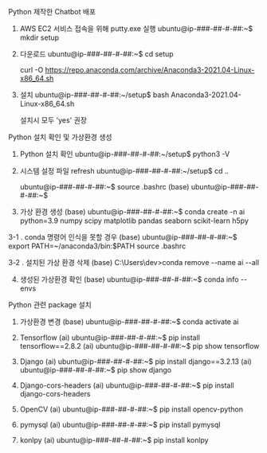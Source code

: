 

Python 제작한 Chatbot 배포 
1. AWS EC2 서비스 접속을 위해 putty.exe 실행
    ubuntu@ip-###-##-#-##:~$ mkdir setup

2. 다운로드
   ubuntu@ip-###-##-#-##:~$ cd setup

   curl -O https://repo.anaconda.com/archive/Anaconda3-2021.04-Linux-x86_64.sh

3. 설치 
   ubuntu@ip-###-##-#-##:~/setup$ bash Anaconda3-2021.04-Linux-x86_64.sh

   설치시 모두 'yes' 권장

Python 설치 확인 및 가상환경 생성 
1. Python 설치 확인
   ubuntu@ip-###-##-#-##:~/setup$ python3 -V

2. 시스템 설정 파일 refresh
   ubuntu@ip-###-##-#-##:~/setup$ cd ..

   ubuntu@ip-###-##-#-##:~$ source .bashrc
   (base) ubuntu@ip-###-##-#-##:~$

3. 가상 환경 생성
   (base) ubuntu@ip-###-##-#-##:~$ conda create -n ai python=3.9 numpy scipy matplotlib pandas seaborn scikit-learn h5py

   
3-1 . conda 명령어 인식을 못할 경우 
   (base) ubuntu@ip-###-##-#-##:~$ export PATH=~/anaconda3/bin:$PATH
   source .bashrc

3-2 . 설치된 가상 환경 삭제 
  (base) C:\Users\dev>conda remove --name ai --all

4. 생성된 가상환경 확인
   (base) ubuntu@ip-###-##-#-##:~$ conda info --envs


Python 관련 package 설치 
1. 가상환경 변경
   (base) ubuntu@ip-###-##-#-##:~$ conda activate ai

2. Tensorflow
   (ai) ubuntu@ip-###-##-#-##:~$ pip install tensorflow==2.8.2
   (ai) ubuntu@ip-###-##-#-##:~$ pip show tensorflow

3. Django 
   (ai) ubuntu@ip-###-##-#-##:~$ pip install django==3.2.13
   (ai) ubuntu@ip-###-##-#-##:~$ pip show django

4. Django-cors-headers
   (ai) ubuntu@ip-###-##-#-##:~$ pip install django-cors-headers
   
6. OpenCV
   (ai) ubuntu@ip-###-##-#-##:~$ pip install opencv-python
7. pymysql
   (ai) ubuntu@ip-###-##-#-##:~$ pip install pymysql
8. konlpy
    (ai) ubuntu@ip-###-##-#-##:~$ pip install konlpy
